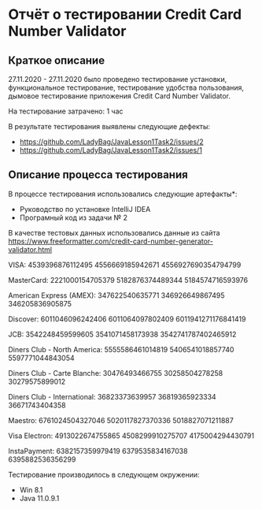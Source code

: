 # Отчёт о тестировании Credit Card Number Validator

## Краткое описание

27.11.2020 - 27.11.2020 было проведено тестирование установки, функциональное тестирование, тестирование удобства пользования, дымовое тестирование 
приложения Credit Card Number Validator.

На тестирование затрачено: 1 час

В результате тестирования выявлены следующие дефекты:
* https://github.com/LadyBag/JavaLesson1Task2/issues/2
* https://github.com/LadyBag/JavaLesson1Task2/issues/1


## Описание процесса тестирования

В процессе тестирования использовались следующие артефакты*:
* Руководство по установке IntelliJ IDEA
* Програмный код из задачи № 2



В качестве тестовых данных использовались данные из сайта https://www.freeformatter.com/credit-card-number-generator-validator.html

VISA:
4539396876112495
4556669185942671
4556927690354794799

MasterCard:
2221000154705379
5182876374489344
5184574716593976

American Express (AMEX):
347622540635771
346926649867495
346205836905875

Discover:
6011046096242406
6011064097802409
6011941271176841419

JCB:
3542248459599605
3541071458173938
3542741787402465912

Diners Club - North America:
5555586461014819
5406541018857740
5597771044843054

Diners Club - Carte Blanche:
30476493466755
30258504278258
30279575899012

Diners Club - International:
36823373639957
36819365923334
36671743404358

Maestro:
6761024504327046
5020117827370336
5018827071211887

Visa Electron:
4913022674755865
4508299910275707
4175004294430791

InstaPayment:
6382157359979419
6379535834167038
6395882536356299

Тестирование производилось в следующем окружении:
* Win 8.1
* Java 11.0.9.1

